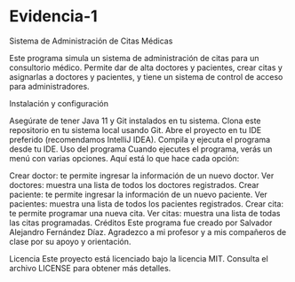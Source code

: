 # Evidencia-1

Sistema de Administración de Citas Médicas

Este programa simula un sistema de administración de citas para un consultorio médico. Permite dar de alta doctores y pacientes, crear citas y asignarlas a doctores y pacientes, y tiene un sistema de control de acceso para administradores.

Instalación y configuración

Asegúrate de tener Java 11 y Git instalados en tu sistema.
Clona este repositorio en tu sistema local usando Git.
Abre el proyecto en tu IDE preferido (recomendamos IntelliJ IDEA).
Compila y ejecuta el programa desde tu IDE.
Uso del programa
Cuando ejecutes el programa, verás un menú con varias opciones. Aquí está lo que hace cada opción:

Crear doctor: te permite ingresar la información de un nuevo doctor.
Ver doctores: muestra una lista de todos los doctores registrados.
Crear paciente: te permite ingresar la información de un nuevo paciente.
Ver pacientes: muestra una lista de todos los pacientes registrados.
Crear cita: te permite programar una nueva cita.
Ver citas: muestra una lista de todas las citas programadas.
Créditos
Este programa fue creado por Salvador Alejandro Fernández Díaz. Agradezco a mi profesor y a mis compañeros de clase por su apoyo y orientación.

Licencia
Este proyecto está licenciado bajo la licencia MIT. Consulta el archivo LICENSE para obtener más detalles.
